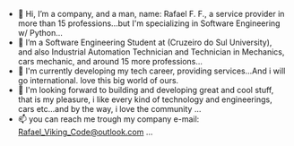 - 👋 Hi, I’m a company, and a man, name: Rafael F. F., a service provider in more than 15 professions...but I'm specializing in Software Engineering w/ Python...
- 👀 I’m a Software Engineering Student at (Cruzeiro do Sul University), and also Industrial Automation Technician and Technician in Mechanics, cars mechanic, and around 15 more professions...
- 🌱 I'm currently developing my tech career, providing services...And i will go international. love this big world of ours.
- 💞️ I'm looking forward to building and developing great and cool stuff, that is my pleasure, i like every kind of technology and engineerings, cars etc...and by the way, i love the community ...
- 📫 you can reach me trough my company e-mail: Rafael_Viking_Code@outlook.com ...
